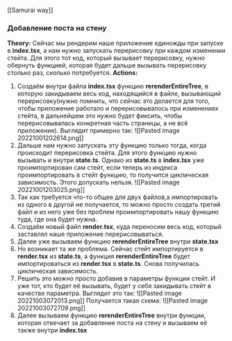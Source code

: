 [[Samurai way]]
### Добавление поста на стену
**Theory:**
Сейчас мы рендерим наше приложение единожды при запуске в **index.tsx**, а нам нужно запускать перерисовку при каждом изменении стейта. Для этого тот код, который вызывает перерисовку, нужно обернуть функцией, которая будет дальше вызывать перерисовку столько раз, сколько потребуется.
**Actions:**
1. Создаём внутри файла **index.tsx** функцию **rerenderEntireTree**, в которую закидываем весь код, находящийся в файле, вызывающий перерисовку(нужно помнить, что сейчас это делается для того, чтобы приложение работало и перерисовывалось при изменениях стейта, в дальнейшем это нужно будет фиксить, чтобы перерисовывалась конкретная часть страницы, а не всё приложение). Выглядит примерно так: ![[Pasted image 20221001202614.png]]
2. Дальше нам нужно запускать эту функцию только тогда, когда происходит перерисовка стейта. Для этого функцию нужно вызывать и внутри **state.ts**. Однако из **state.ts** в **index.tsx** уже проимпортирован сам стейт, если теперь из индекса проимпортировать в стейт функцию, то получится циклическая зависимость. Этого допускать нельзя. ![[Pasted image 20221001203025.png]]
3. Так как требуется что-то общее для двух файлов,а импортировать из одного в другой не получается, то можно просто создать третий файл и из него уже без проблем проимпортировать нашу функцию туда, где она будет нужна.
4. Создаём новый файл **render.tsx**, куда переносим весь код, который заставлял наше приложение перерисовываться.
5. Далее уже вызываем функцию **rerenderEntireTree** внутри **state.tsx**
6. Но возникает та же проблема. Сейчас стейт импортируется в **render.tsx** из **state.ts**, а функция **rerenderEntireTree** будет импортироваться из **render.tsx** в **state.ts**. Снова получилась циклическая зависимость.
7. Решить это можно просто добавив в параметры функции стейт. И уже тот, кто будет её вызывать, будет у себя закидывать стейт в качестве параметра. Выглядит это так: ![[Pasted image 20221003072013.png]]
Получается такая схема: ![[Pasted image 20221003072709.png]]
8. Далее вызываем функцию **rerenderEntireTree** внутри функции, которая отвечает за добавление поста на стену и вызываем её также внутри **index.tsx**